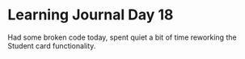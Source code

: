 # Learning Journal Day 18
Had some broken code today, spent quiet a bit of time reworking the Student card functionality.
